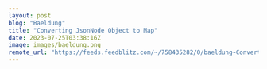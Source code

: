 ```yaml
---
layout: post
blog: "Baeldung"
title: "Converting JsonNode Object to Map"
date: 2023-07-25T03:38:16Z
image: images/baeldung.png
remote_url: "https://feeds.feedblitz.com/~/758435282/0/baeldung~Converting-JsonNode-Object-to-Map"
---
```

